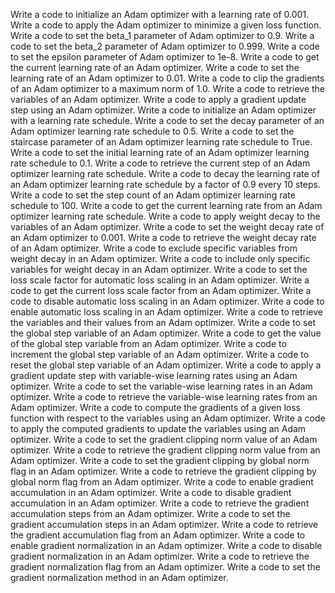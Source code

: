 Write a code to initialize an Adam optimizer with a learning rate of 0.001.
Write a code to apply the Adam optimizer to minimize a given loss function.
Write a code to set the beta_1 parameter of Adam optimizer to 0.9.
Write a code to set the beta_2 parameter of Adam optimizer to 0.999.
Write a code to set the epsilon parameter of Adam optimizer to 1e-8.
Write a code to get the current learning rate of an Adam optimizer.
Write a code to set the learning rate of an Adam optimizer to 0.01.
Write a code to clip the gradients of an Adam optimizer to a maximum norm of 1.0.
Write a code to retrieve the variables of an Adam optimizer.
Write a code to apply a gradient update step using an Adam optimizer.
Write a code to initialize an Adam optimizer with a learning rate schedule.
Write a code to set the decay parameter of an Adam optimizer learning rate schedule to 0.5.
Write a code to set the staircase parameter of an Adam optimizer learning rate schedule to True.
Write a code to set the initial learning rate of an Adam optimizer learning rate schedule to 0.1.
Write a code to retrieve the current step of an Adam optimizer learning rate schedule.
Write a code to decay the learning rate of an Adam optimizer learning rate schedule by a factor of 0.9 every 10 steps.
Write a code to set the step count of an Adam optimizer learning rate schedule to 100.
Write a code to get the current learning rate from an Adam optimizer learning rate schedule.
Write a code to apply weight decay to the variables of an Adam optimizer.
Write a code to set the weight decay rate of an Adam optimizer to 0.001.
Write a code to retrieve the weight decay rate of an Adam optimizer.
Write a code to exclude specific variables from weight decay in an Adam optimizer.
Write a code to include only specific variables for weight decay in an Adam optimizer.
Write a code to set the loss scale factor for automatic loss scaling in an Adam optimizer.
Write a code to get the current loss scale factor from an Adam optimizer.
Write a code to disable automatic loss scaling in an Adam optimizer.
Write a code to enable automatic loss scaling in an Adam optimizer.
Write a code to retrieve the variables and their values from an Adam optimizer.
Write a code to set the global step variable of an Adam optimizer.
Write a code to get the value of the global step variable from an Adam optimizer.
Write a code to increment the global step variable of an Adam optimizer.
Write a code to reset the global step variable of an Adam optimizer.
Write a code to apply a gradient update step with variable-wise learning rates using an Adam optimizer.
Write a code to set the variable-wise learning rates in an Adam optimizer.
Write a code to retrieve the variable-wise learning rates from an Adam optimizer.
Write a code to compute the gradients of a given loss function with respect to the variables using an Adam optimizer.
Write a code to apply the computed gradients to update the variables using an Adam optimizer.
Write a code to set the gradient clipping norm value of an Adam optimizer.
Write a code to retrieve the gradient clipping norm value from an Adam optimizer.
Write a code to set the gradient clipping by global norm flag in an Adam optimizer.
Write a code to retrieve the gradient clipping by global norm flag from an Adam optimizer.
Write a code to enable gradient accumulation in an Adam optimizer.
Write a code to disable gradient accumulation in an Adam optimizer.
Write a code to retrieve the gradient accumulation steps from an Adam optimizer.
Write a code to set the gradient accumulation steps in an Adam optimizer.
Write a code to retrieve the gradient accumulation flag from an Adam optimizer.
Write a code to enable gradient normalization in an Adam optimizer.
Write a code to disable gradient normalization in an Adam optimizer.
Write a code to retrieve the gradient normalization flag from an Adam optimizer.
Write a code to set the gradient normalization method in an Adam optimizer.